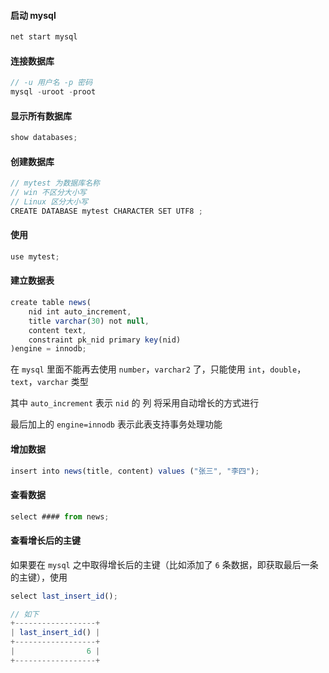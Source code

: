 #### 启动 mysql

```js
net start mysql
```

#### 连接数据库

```js
// -u 用户名 -p 密码
mysql -uroot -proot
```

#### 显示所有数据库

```js
show databases;
```

#### 创建数据库

```js
// mytest 为数据库名称
// win 不区分大小写 
// Linux 区分大小写
CREATE DATABASE mytest CHARACTER SET UTF8 ;
```

#### 使用

```js
use mytest;
```

#### 建立数据表

```js
create table news(
    nid int auto_increment,
    title varchar(30) not null,
    content text,
    constraint pk_nid primary key(nid)
)engine = innodb;
```

在 ```mysql``` 里面不能再去使用 ```number```，```varchar2``` 了，只能使用 ```int```，```double```，```text```，```varchar``` 类型

其中 ```auto_increment``` 表示 ```nid``` 的 列 将采用自动增长的方式进行

最后加上的 ```engine=innodb``` 表示此表支持事务处理功能


#### 增加数据

```js
insert into news(title, content) values ("张三", "李四");
```

#### 查看数据

```js
select #### from news;
```

#### 查看增长后的主键

如果要在 ```mysql``` 之中取得增长后的主键（比如添加了 ```6``` 条数据，即获取最后一条的主键），使用

```js
select last_insert_id();

// 如下
+------------------+
| last_insert_id() |
+------------------+
|                6 |
+------------------+
```
